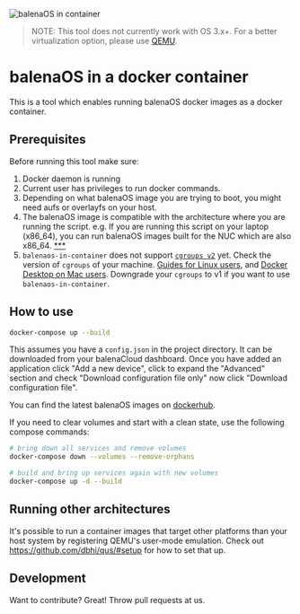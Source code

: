 ![balenaOS in container](/images/balenaos-in-container.png)

> NOTE: This tool does not currently work with OS 3.x+. For a better virtualization option, please use [QEMU](https://docs.balena.io/learn/getting-started/qemux86-64/nodejs/).

# balenaOS in a docker container

This is a tool which enables running balenaOS docker images as a docker container.

## Prerequisites

Before running this tool make sure:

1. Docker daemon is running
2. Current user has privileges to run docker commands.
3. Depending on what balenaOS image you are trying to boot, you might need aufs or overlayfs on your host.
4. The balenaOS image is compatible with the architecture where you are running the script. e.g. If you are running this script on your laptop (x86_64), you can run balenaOS images built for the NUC which are also x86_64. [***](#running-other-architectures)
5. `balenaos-in-container` does not support [`cgroups v2`](https://www.kernel.org/doc/html/latest/admin-guide/cgroup-v2.html) yet. Check the version of `cgroups` of your machine. [Guides for Linux users](https://unix.stackexchange.com/questions/619681/how-can-i-find-out-what-version-of-cgroups-i-have), and [Docker Desktop on Mac users](https://docs.docker.com/desktop/mac/release-notes/#bug-fixes-and-minor-changes-1). Downgrade your `cgroups` to v1 if you want to use `balenaos-in-container`.

## How to use

```bash
docker-compose up --build
```

This assumes you have a `config.json` in the project directory. It can be downloaded from your balenaCloud dashboard. Once you have added an application click "Add a new device", click to expand the "Advanced" section and check "Download configuration file only" now click "Download configuration file".

You can find the latest balenaOS images on [dockerhub](https://hub.docker.com/r/resin/resinos/tags).

If you need to clear volumes and start with a clean state, use the following compose commands:

```bash
# bring down all services and remove volumes
docker-compose down --volumes --remove-orphans

# build and bring up services again with new volumes
docker-compose up -d --build
```

## Running other architectures

It's possible to run a container images that target other platforms than your host system by registering QEMU's user-mode emulation.
Check out https://github.com/dbhi/qus/#setup for how to set that up.

## Development

Want to contribute? Great! Throw pull requests at us.
